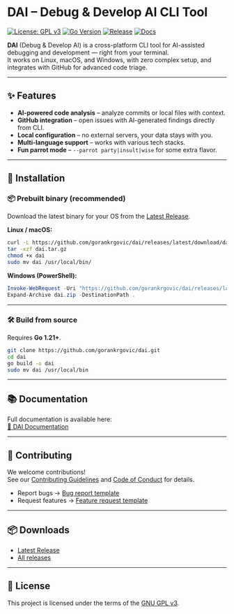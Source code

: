 # DAI – Debug & Develop AI CLI Tool

[![License: GPL v3](https://img.shields.io/badge/License-GPLv3-blue.svg)](https://www.gnu.org/licenses/gpl-3.0)
[![Go Version](https://img.shields.io/github/go-mod/go-version/gorankrgovic/dai)](https://go.dev/)
[![Release](https://img.shields.io/github/v/release/gorankrgovic/dai)](https://github.com/gorankrgovic/dai/releases/latest)
[![Docs](https://img.shields.io/badge/docs-online-blue)](https://gorankrgovic.github.io/dai/)

**DAI** (Debug & Develop AI) is a cross-platform CLI tool for AI-assisted debugging and development — right from your terminal.  
It works on Linux, macOS, and Windows, with zero complex setup, and integrates with GitHub for advanced code triage.

---

## ✨ Features
- **AI-powered code analysis** – analyze commits or local files with context.
- **GitHub integration** – open issues with AI-generated findings directly from CLI.
- **Local configuration** – no external servers, your data stays with you.
- **Multi-language support** – works with various tech stacks.
- **Fun parrot mode** – `--parrot party|insult|wise` for some extra flavor.

---

## 🚀 Installation

### 📦 Prebuilt binary (recommended)
Download the latest binary for your OS from the [Latest Release](https://github.com/gorankrgovic/dai/releases/latest).

**Linux / macOS:**
```bash
curl -L https://github.com/gorankrgovic/dai/releases/latest/download/dai_linux-amd64.tar.gz -o dai.tar.gz
tar -xzf dai.tar.gz
chmod +x dai
sudo mv dai /usr/local/bin/
```

**Windows (PowerShell):**
```powershell
Invoke-WebRequest -Uri "https://github.com/gorankrgovic/dai/releases/latest/download/dai_windows-amd64.zip" -OutFile "dai.zip"
Expand-Archive dai.zip -DestinationPath .
```

---

### 🛠 Build from source
Requires **Go 1.21+**.

```bash
git clone https://github.com/gorankrgovic/dai.git
cd dai
go build -o dai
sudo mv dai /usr/local/bin
```

---

## 📚 Documentation
Full documentation is available here:  
[📄 DAI Documentation](https://gorankrgovic.github.io/dai/)

---

## 🤝 Contributing
We welcome contributions!  
See our [Contributing Guidelines](CONTRIBUTING.md) and [Code of Conduct](CODE_OF_CONDUCT.md) for details.

- Report bugs → [Bug report template](.github/ISSUE_TEMPLATE/bug_report.md)
- Request features → [Feature request template](.github/ISSUE_TEMPLATE/feature_request.md)

---

## 📦 Downloads
- [Latest Release](https://github.com/gorankrgovic/dai/releases/latest)
- [All releases](https://github.com/gorankrgovic/dai/releases)

---

## 📜 License
This project is licensed under the terms of the [GNU GPL v3](LICENSE).
